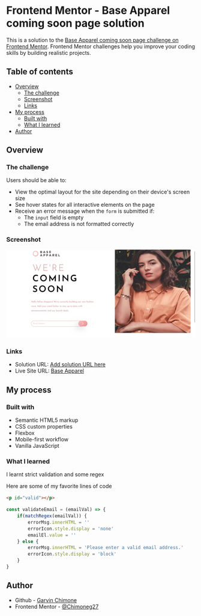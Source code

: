 # Frontend Mentor - Base Apparel coming soon page solution

This is a solution to the [Base Apparel coming soon page challenge on Frontend Mentor](https://www.frontendmentor.io/challenges/base-apparel-coming-soon-page-5d46b47f8db8a7063f9331a0). Frontend Mentor challenges help you improve your coding skills by building realistic projects. 

## Table of contents

- [Overview](#overview)
  - [The challenge](#the-challenge)
  - [Screenshot](#screenshot)
  - [Links](#links)
- [My process](#my-process)
  - [Built with](#built-with)
  - [What I learned](#what-i-learned)
- [Author](#author)

## Overview

### The challenge

Users should be able to:

- View the optimal layout for the site depending on their device's screen size
- See hover states for all interactive elements on the page
- Receive an error message when the `form` is submitted if:
  - The `input` field is empty
  - The email address is not formatted correctly

### Screenshot

![](images/solution.png)

### Links

- Solution URL: [Add solution URL here](https://your-solution-url.com)
- Live Site URL: [Base Apparel](https://base-apparel-email-page.netlify.app/)

## My process

### Built with

- Semantic HTML5 markup
- CSS custom properties
- Flexbox
- Mobile-first workflow
- Vanilla JavaScript

### What I learned

I learnt strict validation and some regex

Here are some of my favorite lines of code
```html
<p id="valid"></p>
```

```js
const validateEmail = (emailVal) => {
    if(matchRegex(emailVal)) {
        errorMsg.innerHTML = ''
        errorIcon.style.display = 'none'
        emailEl.value = ''
    } else {
        errorMsg.innerHTML = 'Please enter a valid email address.'
        errorIcon.style.display = 'block'
    }
}
```

## Author

- Github - [Garvin Chimone](https://github.com/Chimoneg27)
- Frontend Mentor - [@Chimoneg27](https://www.frontendmentor.io/profile/Chimoneg27)
